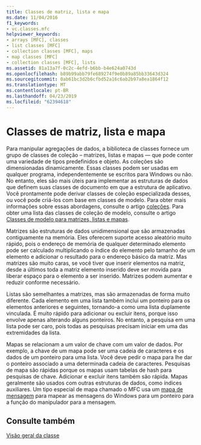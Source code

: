 ```yaml
---
title: Classes de matriz, lista e mapa
ms.date: 11/04/2016
f1_keywords:
- vc.classes.mfc
helpviewer_keywords:
- arrays [MFC], classes
- list classes [MFC]
- collection classes [MFC], maps
- map classes [MFC]
- collection classes [MFC], lists
ms.assetid: 81a13a7f-0c2c-4efd-b6bb-b4e624a0743d
ms.openlocfilehash: b89b99abb79fe689274f9e0b89a85bb33643d324
ms.sourcegitcommit: 0ab61bc3d2b6cfbd52a16c6ab2b97a8ea1864f12
ms.translationtype: MT
ms.contentlocale: pt-BR
ms.lasthandoff: 04/23/2019
ms.locfileid: "62394618"
---
```

# <a name="array-list-and-map-classes"></a>Classes de matriz, lista e mapa

Para manipular agregações de dados, a biblioteca de classes fornece um grupo de classes de coleção – matrizes, listas e mapas — que pode conter uma variedade de tipos predefinidos e objeto. As coleções são dimensionadas dinamicamente. Essas classes podem ser usadas em qualquer programa, independentemente se escritos para Windows ou não. No entanto, eles são mais úteis para implementar as estruturas de dados que definem suas classes de documento em que a estrutura de aplicativo. Você prontamente pode derivar classes de coleção especializada desses, ou você pode criá-los com base em classes de modelo. Para obter mais informações sobre essas abordagens, consulte o artigo [coleções](../mfc/collections.md). Para obter uma lista das classes de coleção de modelo, consulte o artigo [Classes de modelo para matrizes, listas e mapas](../mfc/template-classes-for-arrays-lists-and-maps.md).

Matrizes são estruturas de dados unidimensional que são armazenadas contiguamente na memória. Eles oferecem suporte acesso aleatório muito rápido, pois o endereço de memória de qualquer determinado elemento pode ser calculado multiplicando o índice do elemento pelo tamanho de um elemento e adicionar o resultado para o endereço básico da matriz. Mas matrizes são muito caras, se você tiver que inserir elementos na matriz, desde a últimos toda a matriz elemento inserido deve ser movida para liberar espaço para o elemento a ser inserido. Matrizes podem aumentar e reduzir conforme necessário.

Listas são semelhantes a matrizes, mas são armazenadas de forma muito diferente. Cada elemento em uma lista também inclui um ponteiro para os elementos anteriores e seguintes, tornando-a como uma lista duplamente vinculada. É muito rápido para adicionar ou excluir itens, porque isso envolve apenas alterando alguns ponteiros. No entanto, a pesquisa em uma lista pode ser caro, pois todas as pesquisas precisam iniciar em uma das extremidades da lista.

Mapas se relacionam a um valor de chave com um valor de dados. Por exemplo, a chave de um mapa pode ser uma cadeia de caracteres e os dados de um ponteiro para uma lista. Você deve pedir o mapa para lhe dar o ponteiro associado a uma determinada cadeia de caracteres. Pesquisas de mapa são rápidas porque os mapas usam tabelas de hash para pesquisas de chave. Adicionar e excluir itens também são rápida. Mapas geralmente são usados com outras estruturas de dados, como índices auxiliares. Um tipo especial de mapa chamado o MFC usa um [mapa de mensagem](../mfc/mapping-messages.md) para mapear as mensagens do Windows para um ponteiro para a função do manipulador para a mensagem.

## <a name="see-also"></a>Consulte também

[Visão geral da classe](../mfc/class-library-overview.md)
